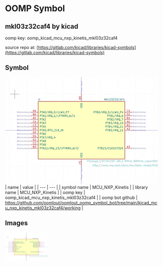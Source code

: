 # OOMP Symbol  
## mkl03z32caf4  by kicad  
  
oomp key: oomp_kicad_mcu_nxp_kinetis_mkl03z32caf4  
  
source repo at: [https://gitlab.com/kicad/libraries/kicad-symbols](https://gitlab.com/kicad/libraries/kicad-symbols)  
## Symbol  
  
[![working.png](working_600.png)](working.png)  
| name | value | 
| --- | --- | 
| symbol name | MCU_NXP_Kinetis | 
| library name | MCU_NXP_Kinetis | 
| oomp key | oomp_kicad_mcu_nxp_kinetis_mkl03z32caf4 | 
| oomp bot github | https://github.com/oomlout/oomlout_oomp_symbol_bot/tree/main/kicad_mcu_nxp_kinetis_mkl03z32caf4/working | 
## Images  
  
[![working.png](working_140.png)](working.png)  
